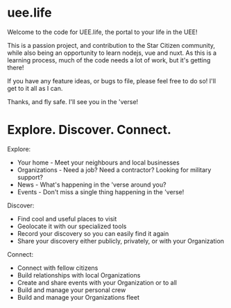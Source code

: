 # uee.life
Welcome to the code for UEE.life, the portal to your life in the UEE!

This is a passion project, and contribution to the Star Citizen community, while also being an opportunity to learn nodejs, vue and nuxt. As this is a learning process, much of the code needs a lot of work, but it's getting there!

If you have any feature ideas, or bugs to file, please feel free to do so! I'll get to it all as I can.

Thanks, and fly safe. I'll see you in the 'verse!

# Explore. Discover. Connect.

Explore:
* Your home - Meet your neighbours and local businesses
* Organizations - Need a job? Need a contractor? Looking for military support? 
* News - What's happening in the 'verse around you?
* Events - Don't miss a single thing happening in the 'verse!

Discover:
* Find cool and useful places to visit
* Geolocate it with our specialized tools
* Record your discovery so you can easily find it again
* Share your discovery either publicly, privately, or with your Organization

Connect:
* Connect with fellow citizens
* Build relationships with local Organizations
* Create and share events with your Organization or to all
* Build and manage your personal crew
* Build and manage your Organizations fleet